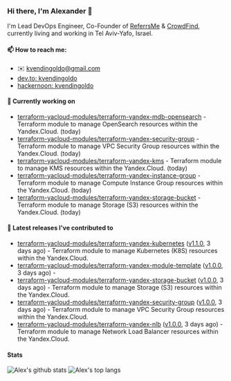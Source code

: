 ### Hi there, I'm Alexander 👋

I'm Lead DevOps Engineer, Co-Founder of [ReferrsMe](https://referrs.me/) & [CrowdFind](https://crowdfind.ai/), currently living and working in Tel Aviv-Yafo, Israel.

#### 📫 How to reach me:

- ✉️ kvendingoldo@gmail.com
- [dev.to: kvendingoldo](https://dev.to/kvendingoldo)
- [hackernoon: kvendingoldo](https://hackernoon.com/u/kvendingoldo)

#### 👷 Currently working on


- [terraform-yacloud-modules/terraform-yandex-mdb-opensearch](https://github.com/terraform-yacloud-modules/terraform-yandex-mdb-opensearch) - Terraform module to manage OpenSearch resources within the Yandex.Cloud. (today)
- [terraform-yacloud-modules/terraform-yandex-security-group](https://github.com/terraform-yacloud-modules/terraform-yandex-security-group) - Terraform module to manage VPC Security Group resources within the Yandex.Cloud. (today)
- [terraform-yacloud-modules/terraform-yandex-kms](https://github.com/terraform-yacloud-modules/terraform-yandex-kms) - Terraform module to manage KMS resources within the Yandex.Cloud. (today)
- [terraform-yacloud-modules/terraform-yandex-instance-group](https://github.com/terraform-yacloud-modules/terraform-yandex-instance-group) - Terraform module to manage Compute Instance Group resources within the Yandex.Cloud. (today)
- [terraform-yacloud-modules/terraform-yandex-storage-bucket](https://github.com/terraform-yacloud-modules/terraform-yandex-storage-bucket) - Terraform module to manage Storage (S3) resources within the Yandex.Cloud. (today)

#### 🔭 Latest releases I've contributed to

- [terraform-yacloud-modules/terraform-yandex-kubernetes](https://github.com/terraform-yacloud-modules/terraform-yandex-kubernetes) ([v1.1.0](https://github.com/terraform-yacloud-modules/terraform-yandex-kubernetes/releases/tag/v1.1.0), 3 days ago) - Terraform module to manage Kubernetes (K8S) resources within the Yandex.Cloud.
- [terraform-yacloud-modules/terraform-yandex-module-template](https://github.com/terraform-yacloud-modules/terraform-yandex-module-template) ([v1.0.0](https://github.com/terraform-yacloud-modules/terraform-yandex-module-template/releases/tag/v1.0.0), 3 days ago) - 
- [terraform-yacloud-modules/terraform-yandex-storage-bucket](https://github.com/terraform-yacloud-modules/terraform-yandex-storage-bucket) ([v1.0.0](https://github.com/terraform-yacloud-modules/terraform-yandex-storage-bucket/releases/tag/v1.0.0), 3 days ago) - Terraform module to manage Storage (S3) resources within the Yandex.Cloud.
- [terraform-yacloud-modules/terraform-yandex-security-group](https://github.com/terraform-yacloud-modules/terraform-yandex-security-group) ([v1.0.0](https://github.com/terraform-yacloud-modules/terraform-yandex-security-group/releases/tag/v1.0.0), 3 days ago) - Terraform module to manage VPC Security Group resources within the Yandex.Cloud.
- [terraform-yacloud-modules/terraform-yandex-nlb](https://github.com/terraform-yacloud-modules/terraform-yandex-nlb) ([v1.0.0](https://github.com/terraform-yacloud-modules/terraform-yandex-nlb/releases/tag/v1.0.0), 3 days ago) - Terraform module to manage Network Load Balancer resources within the Yandex.Cloud.

#### Stats

![Alex's github stats](https://github-readme-stats.vercel.app/api?username=kvendingoldo&show_icons=true&theme=default&disable_animations=true&count_private=true&hide_rank=true&include_all_commits=true&custom_title=GitHub%20Stats&line_height=20)
![Alex's top langs](https://github-readme-stats.vercel.app/api/top-langs/?username=kvendingoldo&hide=tex,html,hcl,css,jupyter%20notebook&layout=compact)
